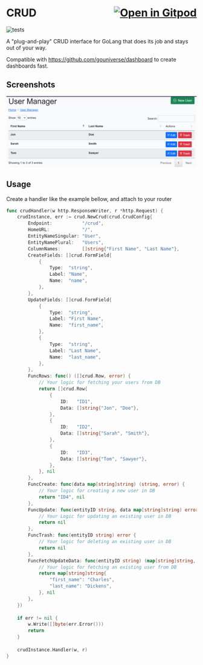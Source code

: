 # CRUD <a href="https://gitpod.io/#https://github.com/gouniverse/crud" style="float:right;"><img src="https://gitpod.io/button/open-in-gitpod.svg" alt="Open in Gitpod" loading="lazy"></a>

![tests](https://github.com/gouniverse/crud/workflows/tests/badge.svg)

A "plug-and-play" CRUD interface for GoLang that does its job and stays out of your way.

Compatible with https://github.com/gouniverse/dashboard to create dashboards fast.

## Screenshots
<img src="./screenshots/Screenshot_20230712.png" />

## Usage

Create a handler like the example bellow, and attach to your router

```go
func crudHandler(w http.ResponseWriter, r *http.Request) {
	crudInstance, err := crud.NewCrud(crud.CrudConfig{
		Endpoint:           "/crud",
		HomeURL:            "/",
		EntityNameSingular: "User",
		EntityNamePlural:   "Users",
		ColumnNames:        []string{"First Name", "Last Name"},
		CreateFields: []crud.FormField{
			{
				Type:  "string",
				Label: "Name",
				Name:  "name",
			},
		},
		UpdateFields: []crud.FormField{
			{
				Type:  "string",
				Label: "First Name",
				Name:  "first_name",
			},
			{
				Type:  "string",
				Label: "Last Name",
				Name:  "last_name",
			},
		},
		FuncRows: func() ([]crud.Row, error) {
            // Your logic for fetching your users from DB
			return []crud.Row{
				{
					ID:   "ID1",
					Data: []string{"Jon", "Doe"},
				},
				{
					ID:   "ID2",
					Data: []string{"Sarah", "Smith"},
				},
				{
					ID:   "ID3",
					Data: []string{"Tom", "Sawyer"},
				},
			}, nil
		},
		FuncCreate: func(data map[string]string) (string, error) {
			// Your logic for creating a new user in DB
			return "ID4", nil
		},
		FuncUpdate: func(entityID string, data map[string]string) error {
			// Your Logic for updating an existing user in DB
			return nil
		},
		FuncTrash: func(entityID string) error {
			// Your logic for deleting an existing user in DB
			return nil
		},
		FuncFetchUpdateData: func(entityID string) (map[string]string, error) {
			// Your logic for fetching an existing user from DB
			return map[string]string{
				"first_name": "Charles",
                "last_name": "Dickens",
			}, nil
		},
	})

	if err != nil {
		w.Write([]byte(err.Error()))
		return
	}

	crudInstance.Handler(w, r)
}
```
